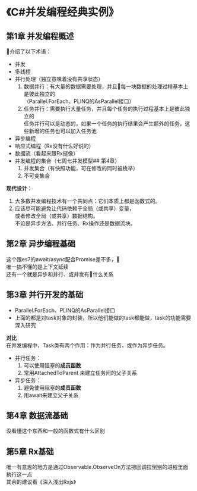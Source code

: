 # 《C#并发编程经典实例》

## 第1章 并发编程概述

介绍了以下术语：
* 并发
* 多线程
* 并行处理（独立意味着没有共享状态）
    1. 数据并行：有大量的数据需要处理，并且每一块数据的处理过程基本上是彼此独立的<br>
    （Parallel.ForEach、PLINQ的AsParallel接口）
    2. 任务并行：需要执行大量任务，并且每个任务的执行过程基本上是彼此独立的<br>
    任务并行可以是动态的，如果一个任务的执行结果会产生额外的任务，这些新增的任务也可以加入任务池
* 异步编程
* 响应式编程（Rx没有什么好说的）
* 数据流（看起来跟Rx挺像）
* 并发编程的集合（七周七并发模型## 第4章）
    1. 并发集合（有快照功能，可在修改的同时被枚举）
    2. 不可变集合

**现代设计**：

1. 大多数并发编程技术有一个共同点：它们本质上都是函数式的。
2. 应该尽可能避免让代码依赖于全局（或共享）变量，<br>
或者修改全局（或共享）数据结构。<br>
不论是异步方法、并行任务、Rx操作还是数据流块。

## 第2章 异步编程基础
这个跟es7的await/async配合Promise差不多，<br>
唯一搞不懂的是上下文延续<br>
还有一个就是异步和并行、或并发有什么关系

## 第3章 并行开发的基础
* Parallel.ForEach、PLINQ的AsParallel接口
* 上面的都是对task对象的封装，所以他们能做的task都能做，task的功能需要深入研究

**对比**<br>
在并发编程中，Task类有两个作用：作为并行任务，或作为异步任务。
* 并行任务：
    1. 可以使用阻塞的**成员函数**
    2. 常用AttachedToParent 来建立任务间的父子关系
* 异步任务：
    1. 避免使用阻塞的**成员函数**
    2. 用await来建立父子关系


## 第4章 数据流基础
没看懂这个东西和一般的函数式有什么区别

## 第5章 Rx基础
唯一有意思的地方是通过Observable.ObserveOn方法把回调拉倒别的进程里面执行这一点<br>
其余的建议看《深入浅出Rxjs》
